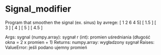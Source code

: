 # Signal_modifier

Program that smoothen the signal (ex. sinus) by avrege:
 [ 1 2 6 4 5]
 [ 1.5 ]
   [ 3 ]
    [ 4 ]
      [ 5 ]
        [ 4.5 ]
        
 Args:
           sygnal (numpy.array): sygnał
           r (int): promien uśredniania (długość okna = 2 x promien + 1)
       Returns:
           numpy.array: wygładzony sygnał
       Raises:
           ValueError: jeśli podano ujemny promień
